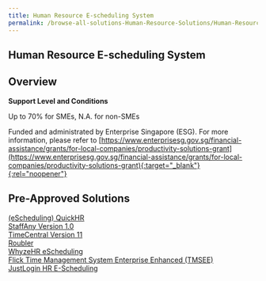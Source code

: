 ```yaml
---
title: Human Resource E-scheduling System
permalink: /browse-all-solutions-Human-Resource-Solutions/Human-Resource-E-scheduling-System
---
```


## Human Resource E-scheduling System
## Overview

**Support Level and Conditions**

Up to 70% for SMEs, N.A. for non-SMEs

Funded and administrated by Enterprise Singapore (ESG). For more information, please refer to [https://www.enterprisesg.gov.sg/financial-assistance/grants/for-local-companies/productivity-solutions-grant](https://www.enterprisesg.gov.sg/financial-assistance/grants/for-local-companies/productivity-solutions-grant){:target="_blank"}{:rel="noopener"}

## Pre-Approved Solutions

<a href='/productivity-solutions-grant/solutionrepo/solution1171' target='_blank'>(eScheduling) QuickHR</a><br>
<a href='/productivity-solutions-grant/solutionrepo/solution1405' target='_blank'>StaffAny Version 1.0</a><br>
<a href='/productivity-solutions-grant/solutionrepo/solution1661' target='_blank'>TimeCentral Version 11</a><br>
<a href='/productivity-solutions-grant/solutionrepo/solution2009' target='_blank'>Roubler</a><br>
<a href='/productivity-solutions-grant/solutionrepo/solution2373' target='_blank'>WhyzeHR eScheduling</a><br>
<a href='/productivity-solutions-grant/solutionrepo/solution2414' target='_blank'>Flick Time Management System Enterprise Enhanced (TMSEE)</a><br>
<a href='/productivity-solutions-grant/solutionrepo/solution2678' target='_blank'>JustLogin HR E-Scheduling</a><br>
